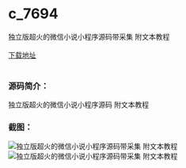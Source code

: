 # c_7694
独立版超火的微信小说小程序源码带采集 附文本教程
<br/></br>
[下载地址](https://www.uuid2.com/7694.html "下载地址")
<br/></br>
<h3>源码简介：</h3>
<p>独立版超火的微信小说小程序源码 附文本教程<p>
<h3>截图：</h3>
<img src="https://www.uuid2.com/wp-content/uploads/img/uimage/6771644979974.jpg" alt="独立版超火的微信小说小程序源码带采集 附文本教程"><img src="https://www.uuid2.com/wp-content/uploads/img/uimage/3131644979974.jpg" alt="独立版超火的微信小说小程序源码带采集 附文本教程">
